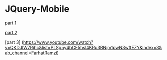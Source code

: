 # JQuery-Mobile
[part 1](https://www.youtube.com/watch?v=JK2mgOqZ86c&ab_channel=FarhatRamzi)

[part 2](https://www.youtube.com/watch?v=Gl_MDftUtRY&ab_channel=FarhatRamzi)

[part 3] (https://www.youtube.com/watch?v=QKDJIW7Rihc&list=PLSg5y4bCF5hsl4KRu3BNjm1pwN3wftEZY&index=3&ab_channel=FarhatRamzi)


